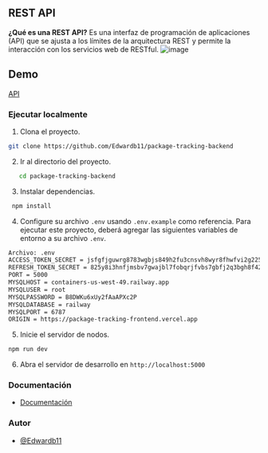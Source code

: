 ##  REST API 

**¿Qué es una REST API?**
Es una interfaz de programación de aplicaciones (API) que se ajusta a los límites de la arquitectura REST y permite la interacción con los servicios web de RESTful.
![image](https://miro.medium.com/max/1400/1*8xiomMtgtp1aeVAUFYRv1g.png)


## Demo

[API](https://package-tracking-backend-production.up.railway.app/api/v1)

### Ejecutar localmente

1. Clona el proyecto.

```bash
git clone https://github.com/Edwardb11/package-tracking-backend
```

2. Ir al directorio del proyecto.
```bash
   cd package-tracking-backend
```
3. Instalar dependencias.

```bash
 npm install
```
4. Configure su archivo ```.env``` usando ```.env.example``` como referencia.
Para ejecutar este proyecto, deberá agregar las siguientes variables de entorno a su archivo ```.env```.

```bash
Archivo: .env
ACCESS_TOKEN_SECRET = jsfgfjguwrg8783wgbjs849h2fu3cnsvh8wyr8fhwfvi2g225
REFRESH_TOKEN_SECRET = 825y8i3hnfjmsbv7gwajbl7fobqrjfvbs7gbfj2q3bgh8f42
PORT = 5000
MYSQLHOST = containers-us-west-49.railway.app
MYSQLUSER = root
MYSQLPASSWORD = B8DWKu6xUy2fAaAPXc2P
MYSQLDATABASE = railway
MYSQLPORT = 6787
ORIGIN = https://package-tracking-frontend.vercel.app

```

5. Inicie el servidor de nodos.
```bash
npm run dev
```
6. Abra el servidor de desarrollo en ```http://localhost:5000```

### Documentación 
- [Documentación](https://github.com/Edwardb11/package-tracking-backend/wiki)
### Autor

- [@Edwardb11](https://www.github.com/Edwardb11)
